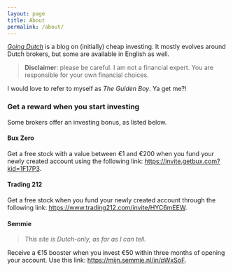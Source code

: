 ```yaml
---
layout: page
title: About
permalink: /about/
---
```


_[Going Dutch](https://en.wikipedia.org/wiki/Going_Dutch)_ is a blog on (initially) cheap investing. It mostly evolves around Dutch brokers, but some are available in English as well.

> **Disclaimer**: please be careful. I am not a financial expert. You are responsible for your own financial choices.

I would love to refer to myself as _The Gulden Boy_. Ya get me?!

### Get a reward when you start investing
Some brokers offer an investing bonus, as listed below.

#### Bux Zero
Get a free stock with a value between &euro;1 and &euro;200 when you fund your newly created account using the following link: <https://invite.getbux.com?kid=1F17P3>.

#### Trading 212
Get a free stock when you fund your newly created account through the following link: <https://www.trading212.com/invite/HYC6mEEW>.


#### Semmie
> *This site is Dutch-only, as far as I can tell.*

Receive a &euro;15 booster when you invest &euro;50 within three months of opening your account. Use this link: <https://mijn.semmie.nl/in/pWxSoF>.
